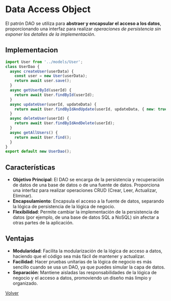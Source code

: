 # Data Access Object

El patrón DAO se utiliza para __abstraer y encapsular el acceso a los datos__, proporcionando una interfaz para realizar _operaciones de persistencia sin exponer los detalles de la implementación_.

## Implementacion

```js
import User from '../models/User';
class UserDao {
  async createUser(userData) {
    const user = new User(userData);
    return await user.save();
  }
  async getUserById(userId) {
    return await User.findById(userId);
  }
  async updateUser(userId, updateData) {
    return await User.findByIdAndUpdate(userId, updateData, { new: true });
  }
  async deleteUser(userId) {
    return await User.findByIdAndDelete(userId);
  }
  async getAllUsers() {
    return await User.find();
  }
}
export default new UserDao();
```

## Características

* __Objetivo Principal__: El DAO se encarga de la persistencia y recuperación de datos de una base de datos o de una fuente de datos. Proporciona una interfaz para realizar operaciones CRUD (Crear, Leer, Actualizar, Eliminar).
* __Encapsulamiento__: Encapsula el acceso a la fuente de datos, separando la lógica de persistencia de la lógica de negocio.
* __Flexibilidad__: Permite cambiar la implementación de la persistencia de datos (por ejemplo, de una base de datos SQL a NoSQL) sin afectar a otras partes de la aplicación.

## Ventajas

* __Modularidad__: Facilita la modularización de la lógica de acceso a datos, haciendo que el código sea más fácil de mantener y actualizar.
* __Facilidad__: Hacer pruebas unitarias de la lógica de negocio es más sencillo cuando se usa un DAO, ya que puedes simular la capa de datos.
* __Separación__: Mantiene aisladas las responsabilidades de la lógica de negocio y el acceso a datos, promoviendo un diseño más limpio y organizado.

[Volver](../readme.md)
